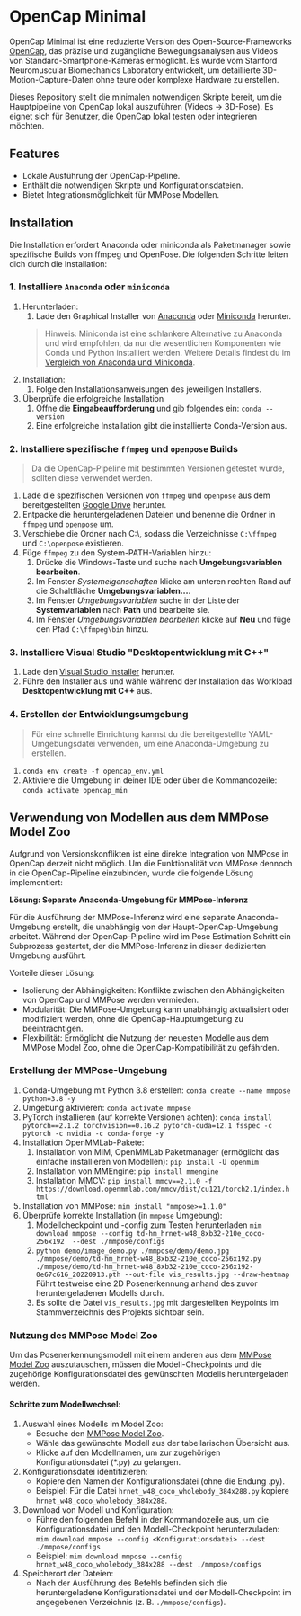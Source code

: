 # OpenCap Minimal

OpenCap Minimal ist eine reduzierte Version des Open-Source-Frameworks [OpenCap](https://github.com/stanfordnmbl/opencap-core), das präzise und zugängliche 
Bewegungsanalysen aus Videos von Standard-Smartphone-Kameras ermöglicht. Es wurde vom Stanford Neuromuscular 
Biomechanics Laboratory entwickelt, um detaillierte 3D-Motion-Capture-Daten ohne teure oder komplexe Hardware zu 
erstellen. 

Dieses Repository stellt die minimalen notwendigen Skripte bereit, um die Hauptpipeline von OpenCap lokal auszuführen 
(Videos -> 3D-Pose). Es eignet sich für Benutzer, die OpenCap lokal testen oder integrieren möchten.

## Features
- Lokale Ausführung der OpenCap-Pipeline.
- Enthält die notwendigen Skripte und Konfigurationsdateien.
- Bietet Integrationsmöglichkeit für MMPose Modellen.

## Installation
Die Installation erfordert Anaconda oder miniconda als Paketmanager sowie spezifische Builds von ffmpeg und OpenPose. 
Die folgenden Schritte leiten dich durch die Installation:

### 1. Installiere ```Anaconda``` oder ```miniconda```
   1. Herunterladen:
      1. Lade den Graphical Installer von [Anaconda](https://www.anaconda.com/download/success) oder [Miniconda](https://www.anaconda.com/download/success#miniconda) herunter.
      > Hinweis: Miniconda ist eine schlankere Alternative zu Anaconda und wird empfohlen, da nur die wesentlichen Komponenten wie Conda und Python installiert werden. Weitere Details findest du im [Vergleich von Anaconda und Miniconda](https://docs.anaconda.com/distro-or-miniconda/).
   2. Installation:
      1. Folge den Installationsanweisungen des jeweiligen Installers.
   3. Überprüfe die erfolgreiche Installation
      1. Öffne die **Eingabeaufforderung** und gib folgendes ein:
      ```conda --version```
      2. Eine erfolgreiche Installation gibt die installierte Conda-Version aus.

### 2. Installiere spezifische ```ffmpeg``` und ```openpose``` Builds
> Da die OpenCap-Pipeline mit bestimmten Versionen getestet wurde, sollten diese verwendet werden.
1. Lade die spezifischen Versionen von ```ffmpeg``` und ```openpose``` aus dem bereitgestellten [Google Drive](https://drive.google.com/drive/folders/17ihUjaKsc8vwzOuzKWIMndNz_Z7Odm4N) herunter.
2. Entpacke die heruntergeladenen Dateien und benenne die Ordner in ```ffmpeg``` und ```openpose``` um.
3. Verschiebe die Ordner nach C:\\, sodass die Verzeichnisse ```C:\ffmpeg``` und ```C:\openpose``` existieren.
4. Füge ```ffmpeg``` zu den System-PATH-Variablen hinzu:
   1. Drücke die Windows-Taste und suche nach **Umgebungsvariablen bearbeiten**.
   2. Im Fenster *Systemeigenschaften* klicke am unteren rechten Rand auf die Schaltfläche **Umgebungsvariablen...**.
   3. Im Fenster *Umgebungsvariablen* suche in der Liste der **Systemvariablen** nach **Path** und bearbeite sie.
   4. Im Fenster *Umgebungsvariablen bearbeiten* klicke auf **Neu** und füge den Pfad ```C:\ffmpeg\bin``` hinzu.

### 3. Installiere Visual Studio "Desktopentwicklung mit C++"
1. Lade den [Visual Studio Installer](https://visualstudio.microsoft.com/de/vs/community/) herunter.
2. Führe den Installer aus und wähle während der Installation das Workload **Desktopentwicklung mit C++** aus.

### 4. Erstellen der Entwicklungsumgebung
> Für eine schnelle Einrichtung kannst du die bereitgestellte YAML-Umgebungsdatei verwenden, um 
> eine Anaconda-Umgebung zu erstellen.

1. ```conda env create -f opencap_env.yml```
2. Aktiviere die Umgebung in deiner IDE oder über die Kommandozeile:
```conda activate opencap_min```


## Verwendung von Modellen aus dem MMPose Model Zoo
Aufgrund von Versionskonflikten ist eine direkte Integration von MMPose in OpenCap derzeit nicht möglich. Um die 
Funktionalität von MMPose dennoch in die OpenCap-Pipeline einzubinden, wurde die folgende Lösung implementiert:

**Lösung: Separate Anaconda-Umgebung für MMPose-Inferenz**

Für die Ausführung der MMPose-Inferenz wird eine separate Anaconda-Umgebung erstellt, die unabhängig von der 
Haupt-OpenCap-Umgebung arbeitet. Während der OpenCap-Pipeline wird im Pose Estimation Schritt ein Subprozess gestartet, 
der die MMPose-Inferenz in dieser dedizierten Umgebung ausführt.

Vorteile dieser Lösung:
- Isolierung der Abhängigkeiten: Konflikte zwischen den Abhängigkeiten von OpenCap und MMPose werden vermieden.
- Modularität: Die MMPose-Umgebung kann unabhängig aktualisiert oder modifiziert werden, ohne die OpenCap-Hauptumgebung 
zu beeinträchtigen.
- Flexibilität: Ermöglicht die Nutzung der neuesten Modelle aus dem MMPose Model Zoo, ohne die OpenCap-Kompatibilität 
zu gefährden.

### Erstellung der MMPose-Umgebung
1. Conda-Umgebung mit Python 3.8 erstellen: ```conda create --name mmpose python=3.8 -y```
2. Umgebung aktivieren: ```conda activate mmpose```
3. PyTorch installieren (auf korrekte Versionen achten): ```conda install pytorch==2.1.2 torchvision==0.16.2 pytorch-cuda=12.1 fsspec -c pytorch -c nvidia -c conda-forge -y```
4. Installation OpenMMLab-Pakete:
   1. Installation von MIM, OpenMMLab Paketmanager (ermöglicht das einfache installieren von Modellen): ```pip install -U openmim```
   2. Installation von MMEngine: ```pip install mmengine```
   3. Installation MMCV: ```pip install mmcv==2.1.0 -f https://download.openmmlab.com/mmcv/dist/cu121/torch2.1/index.html```
5. Installation von MMPose: ```mim install "mmpose>=1.1.0"```
6. Überprüfe korrekte Installation (in ```mmpose``` Umgebung):
   1. Modellcheckpoint und -config zum Testen herunterladen ```mim download mmpose --config td-hm_hrnet-w48_8xb32-210e_coco-256x192  --dest ./mmpose/configs```
   1. ```python demo/image_demo.py ./mmpose/demo/demo.jpg ./mmpose/demo/td-hm_hrnet-w48_8xb32-210e_coco-256x192.py ./mmpose/demo/td-hm_hrnet-w48_8xb32-210e_coco-256x192-0e67c616_20220913.pth --out-file vis_results.jpg --draw-heatmap```
   Führt testweise eine 2D Posenerkennung anhand des zuvor heruntergeladenen Modells durch.
   2. Es sollte die Datei ```vis_results.jpg``` mit dargestellten Keypoints im Stammverzeichnis des Projekts sichtbar sein.

### Nutzung des MMPose Model Zoo
Um das Posenerkennungsmodell mit einem anderen aus dem [MMPose Model Zoo](https://mmpose.readthedocs.io/en/latest/model_zoo/wholebody_2d_keypoint.html) auszutauschen, müssen die Modell-Checkpoints 
und die zugehörige Konfigurationsdatei des gewünschten Modells heruntergeladen werden.

#### Schritte zum Modellwechsel:
1. Auswahl eines Modells im Model Zoo:
   - Besuche den [MMPose Model Zoo](https://mmpose.readthedocs.io/en/latest/model_zoo/wholebody_2d_keypoint.html).
   - Wähle das gewünschte Modell aus der tabellarischen Übersicht aus.
   - Klicke auf den Modellnamen, um zur zugehörigen Konfigurationsdatei (*.py) zu gelangen.
2. Konfigurationsdatei identifizieren:
   - Kopiere den Namen der Konfigurationsdatei (ohne die Endung .py).
   - Beispiel: Für die Datei ```hrnet_w48_coco_wholebody_384x288.py``` kopiere ```hrnet_w48_coco_wholebody_384x288```.
3. Download von Modell und Konfiguration:
   - Führe den folgenden Befehl in der Kommandozeile aus, um die Konfigurationsdatei und den Modell-Checkpoint 
   herunterzuladen:
   ```mim download mmpose --config <Konfigurationsdatei> --dest ./mmpose/configs```
   - Beispiel:
   ```mim download mmpose --config hrnet_w48_coco_wholebody_384x288 --dest ./mmpose/configs```
4. Speicherort der Dateien:
   - Nach der Ausführung des Befehls befinden sich die heruntergeladene Konfigurationsdatei und der Modell-Checkpoint 
   im angegebenen Verzeichnis (z. B. ```./mmpose/configs```).